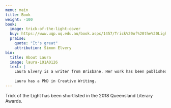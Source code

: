 ```yaml
---
menu: main
title: Book
weight: -100
book: 
  image: trick-of-the-light-cover
  buy: https://www.uqp.uq.edu.au/book.aspx/1457/Trick%20of%20the%20Light
  praise:
    quote: "It's great"
    attribution: Simon Elvery
bio: 
  title: About Laura
  image: laura-1O1A0126
  text: |
    Laura Elvery is a writer from Brisbane. Her work has been published in Meanjin, Overland, The Big Issue Fiction Edition and Griffith Review. She has won the Josephine Ulrick Prize for Literature, the Margaret River Short Story Competition and the Neilma Sidney Short Story Prize.
    
    Laura has a PhD in Creative Writing.
---
```


Trick of the Light has been shortlisted in the 2018 Queensland Literary Awards.
